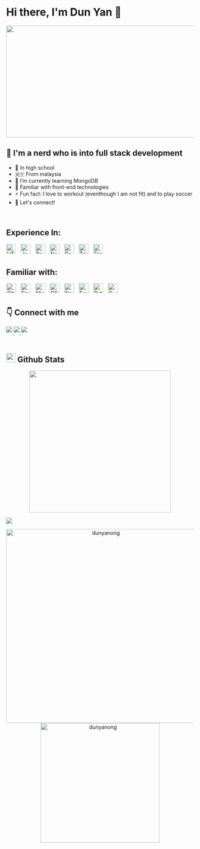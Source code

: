 # Hi there, I'm Dun Yan 👋 

<div align="center">
  <img src="https://media.giphy.com/media/dWesBcTLavkZuG35MI/giphy.gif" width="600" height="300"/>
</div>

## 👋  I'm a nerd who is into full stack development 

- 💯 In high school
- 🇲🇾 From malaysia
- 🔭 I’m currently learning MongoDB
- 🥅 Familiar with front-end technologies
- ⚡ Fun fact: I love to workout (eventhough I am not fit) and to play soccer
- 👯 Let's connect!

<br/>

## Experience In:

<img align="left" alt="HTML5" width="26px" src="https://cdn.jsdelivr.net/gh/devicons/devicon/icons/html5/html5-original.svg" style="padding-right:10px;" />
<img align="left" alt="JavaScript" width="26px" src="https://cdn.jsdelivr.net/gh/devicons/devicon/icons/javascript/javascript-original.svg" style="padding-right:10px;" />
<img align="left" alt="React" width="26px" src="https://cdn.jsdelivr.net/gh/devicons/devicon/icons/react/react-original.svg" style="padding-right:10px;" />
<img align="left" alt="Next" width="26px" src="https://cdn.jsdelivr.net/gh/devicons/devicon/icons/nextjs/nextjs-original.svg" style="padding-right:10px;"/> 
<img align="left" alt="Boostrap" width="26px" src="https://cdn.jsdelivr.net/gh/devicons/devicon/icons/bootstrap/bootstrap-original.svg" style="padding-right:10px;"/> 
<img align="left" alt="Tailwind" width="26px" src="https://cdn.jsdelivr.net/gh/devicons/devicon/icons/tailwindcss/tailwindcss-plain.svg" style="padding-right:10px;" />
<img align="left" alt="Figma" width="26px" src="https://cdn.jsdelivr.net/gh/devicons/devicon/icons/figma/figma-original.svg" style="padding-right:10px;" />
<br/>
<br/>

## Familiar with:
<img align="left" alt="Git" width="26px" src="https://cdn.jsdelivr.net/gh/devicons/devicon/icons/git/git-original.svg" style="padding-right:10px;" />
<img align="left" alt="Firebase" width="26px" src="https://miro.medium.com/max/300/1*R4c8lHBHuH5qyqOtZb3h-w.png" style="padding-right:10px;"/>
<img align="left" alt="Mongodb" width="26px" src="https://cdn.jsdelivr.net/gh/devicons/devicon/icons/mongodb/mongodb-original.svg" style="padding-right:10px;" />
<img align="left" alt="CSS3" width="26px" src="https://cdn.jsdelivr.net/gh/devicons/devicon/icons/css3/css3-original.svg" style="padding-right:10px;" />
<img align="left" alt="NodeJS" width="26px" src="https://cdn.jsdelivr.net/gh/devicons/devicon/icons/nodejs/nodejs-original.svg" style="padding-right:10px;"/> 
<img align="left" alt="Express" width="26px" src="https://cdn.jsdelivr.net/gh/devicons/devicon/icons/express/express-original-wordmark.svg" style="padding-right:10px;"/> 
<img align="left" alt="Python" width="26px" src="https://cdn.jsdelivr.net/gh/devicons/devicon/icons/python/python-original.svg" style="padding-right:10px;" />
<img align="left" alt="C" width="26px" src="https://cdn.jsdelivr.net/gh/devicons/devicon/icons/c/c-original.svg" style="padding-right:10px;" />

<br/>
<br/>                           

## 👇 Connect with me

<a href="https://twitter.com/dun_yan_" target="_blank">
  <img src="https://img.shields.io/badge/twitter-%ff5851db.svg?color=1DA1F2&style=for-the-badge&logo=twitter&logoColor=white" style="margin-bottom: 5px;" />
</a>

<a href="https://www.linkedin.com/in/dun-yan-ong-b26aa5244/" target="_blank">
  <img src="https://img.shields.io/badge/linkedin-%ff5851db.svg?color=0072B1&style=for-the-badge&logo=linkedin&logoColor=white" style="margin-bottom: 5px; />
</a>

<a href="https://dunyan.vercel.app" target="_blank">
  <img src="https://img.shields.io/badge/Portfolio-%23000000.svg?style=for-the-badge&logo=firefox&logoColor=#FF7139" style="margin-bottom: 5px;"
/>
</a>
                                                                                                                                              
<br/>                                                                                                                                          
<br/>

## <img src="https://media.giphy.com/media/iY8CRBdQXODJSCERIr/giphy.gif" width="25"> <b>Github Stats</b>
<div align="center"> <a align="center" href="https://github.com/dunyanong">
  <img src="https://github-readme-streak-stats.herokuapp.com/?user=dunyanong&theme=blueberry" width="380"/>
</a></div>                                 

<img src="https://user-images.githubusercontent.com/73097560/115834477-dbab4500-a447-11eb-908a-139a6edaec5c.gif"></a>

<p align="center">
    <a href="https://github.com/dunyanong"><img src="https://github-profile-summary-cards.vercel.app/api/cards/profile-details?username=dunyanong&theme=tokyonight&hide_border=true"  width="520" alt="dunyanong"/></a>
<a href="https://github.com/dunyanong"><img src="https://github-readme-stats.vercel.app/api/top-langs?username=dunyanong&show_icons=true&locale=en&layout=compact&theme=tokyonight" width="320"  alt="dunyanong"/></a>
</p>

